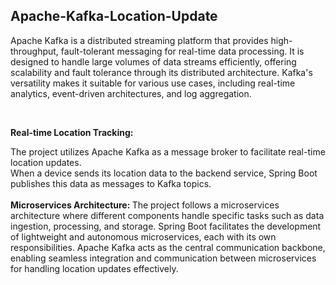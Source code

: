 <h2> Apache-Kafka-Location-Update </h2>
<p>Apache Kafka is a distributed streaming platform that provides high-throughput, fault-tolerant messaging for real-time data processing.
It is designed to handle large volumes of data streams efficiently, offering scalability and fault tolerance through its distributed architecture.
Kafka's versatility makes it suitable for various use cases, including real-time analytics, event-driven architectures, and log aggregation.</p>
<br>

<strong>Real-time Location Tracking:</strong>

The project utilizes Apache Kafka as a message broker to facilitate real-time location updates.
<br>
When a device sends its location data to the backend service, Spring Boot publishes this data as messages to Kafka topics.
<br> 
<br>
<strong>
Microservices Architecture: </strong>
The project follows a microservices architecture where different components handle specific tasks such as data ingestion, processing, and storage. Spring Boot facilitates the development of lightweight and autonomous microservices, each with its own responsibilities. Apache Kafka acts as the central communication backbone, enabling seamless integration and communication between microservices for handling location updates effectively.
